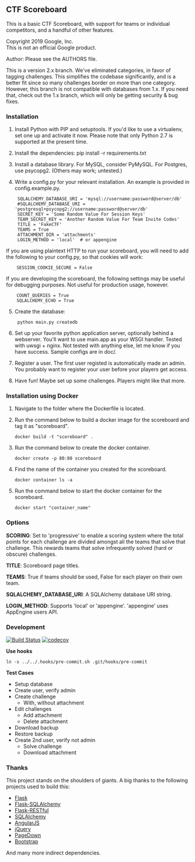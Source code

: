 ## CTF Scoreboard ##

This is a basic CTF Scoreboard, with support for teams or individual
competitors, and a handful of other features.

Copyright 2019 Google, Inc.    
This is not an official Google product.

Author: Please see the AUTHORS file.

This is a version 2.x branch.  We've eliminated categories, in favor of tagging
challenges.  This simplifies the codebase significantly, and is a better fit
since so many challenges border on more than one category.  However, this branch
is not compatible with databases from 1.x.  If you need that, check out the 1.x
branch, which will only be getting security & bug fixes.

### Installation ###

1. Install Python with PIP and setuptools.  If you'd like to use a virtualenv,
   set one up and activate it now.  Please note that only Python 2.7 is
   supported at the present time.

2. Install the dependencies:
   pip install -r requirements.txt

3. Install a database library.  For MySQL, consider PyMySQL.  For Postgres,
   use psycopg2.  (Others may work; untested.)

4. Write a config.py for your relevant installation.  An example is provided in
   config.example.py.

        SQLALCHEMY_DATABASE_URI = 'mysql://username:password@server/db'
        #SQLALCHEMY_DATABASE_URI = 'postgresql+psycopg2://username:password@server/db'
        SECRET_KEY = 'Some Random Value For Session Keys'
        TEAM_SECRET_KEY = 'Another Random Value For Team Invite Codes'
        TITLE = 'FakeCTF'
        TEAMS = True
        ATTACHMENT_DIR = 'attachments'
        LOGIN_METHOD = 'local'  # or appengine

  If you are using plaintext HTTP to run your scoreboard, you will need to add the
  following to your config.py, so that cookies will work:

        SESSION_COOKIE_SECURE = False

  If you are developing the scoreboard, the following settings may be useful for
  debugging purposes. Not useful for production usage, however.

        COUNT_QUERIES = True
        SQLALCHEMY_ECHO = True

5. Create the database:

        python main.py createdb

6. Set up your favorite python application server, optionally behind a
   webserver.  You'll want to use main.app as your WSGI handler.
   Tested with uwsgi + nginx.  Not tested with anything else,
   let me know if you have success.  Sample configs are in doc/.

7. Register a user.  The first user registed is automatically made an admin.
   You probably want to register your user before your players get access.

8. Have fun!  Maybe set up some challenges.  Players might like that more.


### Installation using Docker ###

1. Navigate to the folder where the Dockerfile is located.

2. Run the command below to build a docker image for the scoreboard and tag it as "scoreboard".

       docker build -t "scoreboard" .

3. Run the command below to create the docker container.

       docker create -p 80:80 scoreboard

4. Find the name of the container you created for the scoreboard.

       docker container ls -a

5. Run the command below to start the docker container for the scoreboard.

       docker start "container_name"

### Options ###

**SCORING**: Set to 'progressive' to enable a scoring system where the total
points for each challenge are divided amongst all the teams that solve that
challenge.  This rewards teams that solve infrequently solved (hard or obscure)
challenges.

**TITLE**: Scoreboard page titles.

**TEAMS**: True if teams should be used, False for each player on their own
team.

**SQLALCHEMY_DATABASE_URI**: A SQLAlchemy database URI string.

**LOGIN_METHOD**: Supports 'local' or 'appengine'.  'appengine' uses AppEngine
users API.

### Development ###

[![Build Status](https://travis-ci.org/google/ctfscoreboard.svg?branch=master)](https://travis-ci.org/google/ctfscoreboard)
[![codecov](https://codecov.io/gh/google/ctfscoreboard/branch/master/graph/badge.svg)](https://codecov.io/gh/google/ctfscoreboard)

**Use hooks**

    ln -s ../../.hooks/pre-commit.sh .git/hooks/pre-commit

**Test Cases**

- Setup database
- Create user, verify admin
- Create challenge
  - With, without attachment
- Edit challenges
  - Add attachment
  - Delete attachment
- Download backup
- Restore backup
- Create 2nd user, verify not admin
  - Solve challenge
  - Download attachment


### Thanks ###

This project stands on the shoulders of giants.
A big thanks to the following projects used to build this:

- [Flask](http://flask.pocoo.org/)
- [Flask-SQLAlchemy](https://pythonhosted.org/Flask-SQLAlchemy/)
- [Flask-RESTful](https://flask-restful.readthedocs.io/en/latest/)
- [SQLAlchemy](http://www.sqlalchemy.org/)
- [AngularJS](https://angularjs.org/)
- [jQuery](https://jquery.com/)
- [PageDown](https://jquery.com/)
- [Bootstrap](http://getbootstrap.com/)

And many more indirect dependencies.
